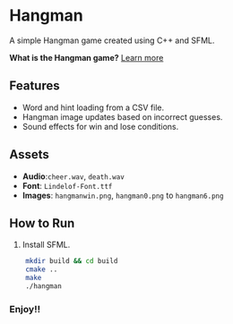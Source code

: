 # Hangman

A simple Hangman game created using C++ and SFML.

**What is the Hangman game?** [Learn more](https://en.wikipedia.org/wiki/Hangman_(game))

## Features
- Word and hint loading from a CSV file.
- Hangman image updates based on incorrect guesses.
- Sound effects for win and lose conditions.

## Assets
- **Audio**:`cheer.wav`, `death.wav`
- **Font**: `Lindelof-Font.ttf`
- **Images**: `hangmanwin.png`, `hangman0.png` to `hangman6.png`

## How to Run
1. Install SFML.
```bash
    mkdir build && cd build
    cmake ..
    make
    ./hangman
```

### Enjoy!!





